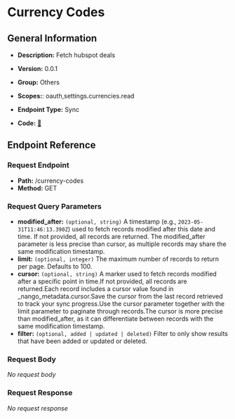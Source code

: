 # Currency Codes

## General Information

- **Description:** Fetch hubspot deals

- **Version:** 0.0.1
- **Group:** Others
- **Scopes:**: oauth,settings.currencies.read
- **Endpoint Type:** Sync
- **Code:** [🔗](https://github.com/NangoHQ/integration-templates/tree/main/integrations/hubspot/syncs/currency-codes.ts)

## Endpoint Reference

### Request Endpoint

- **Path:** /currency-codes
- **Method:** GET

### Request Query Parameters

- **modified_after:** `(optional, string)` A timestamp (e.g., `2023-05-31T11:46:13.390Z`) used to fetch records modified after this date and time. If not provided, all records are returned. The modified_after parameter is less precise than cursor, as multiple records may share the same modification timestamp.
- **limit:** `(optional, integer)` The maximum number of records to return per page. Defaults to 100.
- **cursor:** `(optional, string)` A marker used to fetch records modified after a specific point in time.If not provided, all records are returned.Each record includes a cursor value found in _nango_metadata.cursor.Save the cursor from the last record retrieved to track your sync progress.Use the cursor parameter together with the limit parameter to paginate through records.The cursor is more precise than modified_after, as it can differentiate between records with the same modification timestamp.
- **filter:** `(optional, added | updated | deleted)` Filter to only show results that have been added or updated or deleted.

### Request Body

_No request body_

### Request Response

_No request response_

